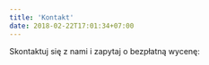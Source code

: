 ```yaml
---
title: 'Kontakt'
date: 2018-02-22T17:01:34+07:00
---
```


Skontaktuj się z nami i zapytaj o bezpłatną wycenę:
